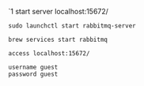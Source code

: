 `1 start server localhost:15672/
```
sudo launchctl start rabbitmq-server 
```

```
brew services start rabbitmq
```

```
access localhost:15672/
```

```
username guest
password guest
```
